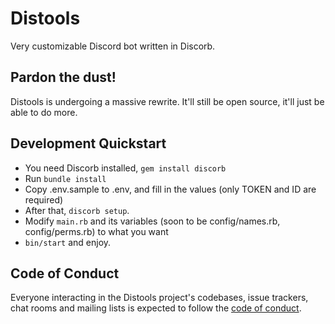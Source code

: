 # Distools
Very customizable Discord bot written in Discorb.

## Pardon the dust!

Distools is undergoing a massive rewrite. It'll still be open source, it'll just be able to do more.

## Development Quickstart

- You need Discorb installed, `gem install discorb`
- Run `bundle install`
- Copy .env.sample to .env, and fill in the values (only TOKEN and ID are required)
- After that, `discorb setup`.
- Modify `main.rb` and its variables (soon to be config/names.rb, config/perms.rb) to what you want
- `bin/start` and enjoy.

## Code of Conduct

Everyone interacting in the Distools project's codebases, issue trackers, chat rooms and mailing lists is expected to follow the [code of conduct](https://gh.windev.systems/hwalker/distools/blob/master/CODE_OF_CONDUCT.md).
